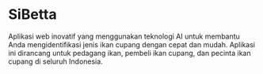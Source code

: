 # SiBetta
Aplikasi web inovatif yang menggunakan teknologi AI untuk membantu Anda mengidentifikasi jenis ikan cupang dengan cepat dan mudah.          Aplikasi ini dirancang untuk pedagang ikan, pembeli ikan cupang, dan pecinta ikan cupang di seluruh Indonesia.  
